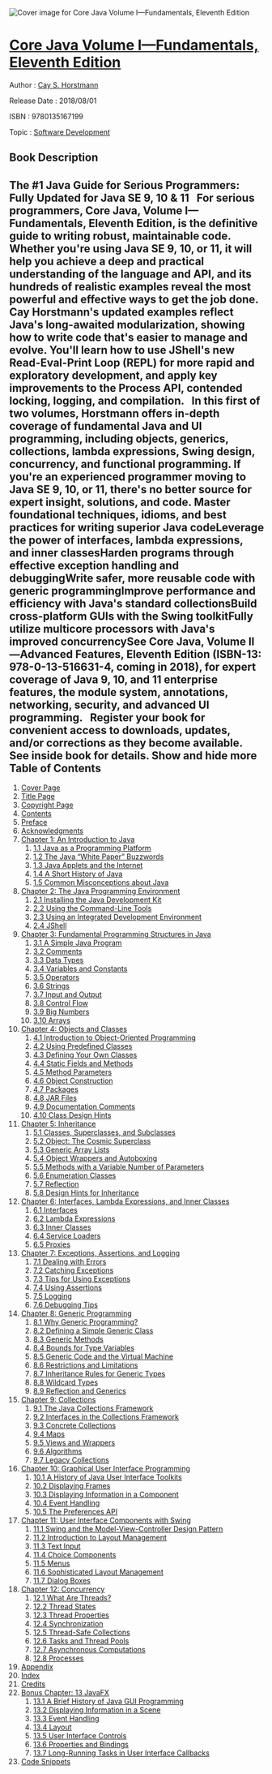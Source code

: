 ![Cover image for Core Java Volume I—Fundamentals, Eleventh Edition](https://imgdetail.ebookreading.net/cover/cover/20200215/EB9780135167199.jpg)

[Core Java Volume I—Fundamentals, Eleventh Edition](https://ebookreading.net/view/book/Core+Java+Volume+I%E2%80%94Fundamentals%2C+Eleventh+Edition-EB9780135167199_1.html "Core Java Volume I—Fundamentals, Eleventh Edition")
====================================================================================================================

Author : [Cay S. Horstmann](https://ebookreading.net/search/author/Cay+S.+Horstmann)

Release Date : 2018/08/01

ISBN : 9780135167199

Topic : [Software Development](https://ebookreading.net/search/category/software-development)

Book Description
-----------------

 The #1 Java Guide for Serious Programmers: Fully Updated for Java SE 9, 10 &amp; 11
 
For serious programmers, Core Java, Volume I—Fundamentals, Eleventh Edition, is the definitive guide to writing robust, maintainable code. Whether you're using Java SE 9, 10, or 11, it will help you achieve a deep and practical understanding of the language and API, and its hundreds of realistic examples reveal the most powerful and effective ways to get the job done.
 
Cay Horstmann's updated examples reflect Java's long-awaited modularization, showing how to write code that's easier to manage and evolve. You'll learn how to use JShell's new Read-Eval-Print Loop (REPL) for more rapid and exploratory development, and apply key improvements to the Process API, contended locking, logging, and compilation.
 
In this first of two volumes, Horstmann offers in-depth coverage of fundamental Java and UI programming, including objects, generics, collections, lambda expressions, Swing design, concurrency, and functional programming. If you're an experienced programmer moving to Java SE 9, 10, or 11, there's no better source for expert insight, solutions, and code.
Master foundational techniques, idioms, and best practices for writing superior Java codeLeverage the power of interfaces, lambda expressions, and inner classesHarden programs through effective exception handling and debuggingWrite safer, more reusable code with generic programmingImprove performance and efficiency with Java's standard collectionsBuild cross-platform GUIs with the Swing toolkitFully utilize multicore processors with Java's improved concurrencySee Core Java, Volume II—Advanced Features, Eleventh Edition (ISBN-13: 978-0-13-516631-4, coming in 2018), for expert coverage of Java 9, 10, and 11 enterprise features, the module system, annotations, networking, security, and advanced UI programming.
 
Register your book for convenient access to downloads, updates, and/or corrections as they become available. See inside book for details.
        Show and hide more                
Table of Contents
-----------------

1. [Cover Page](https://ebookreading.net/view/book/Core+Java+Volume+I%E2%80%94Fundamentals%2C+Eleventh+Edition-EB9780135167199_1.html)
1. [Title Page](https://ebookreading.net/view/book/Core+Java+Volume+I%E2%80%94Fundamentals%2C+Eleventh+Edition-EB9780135167199_3.html)
1. [Copyright Page](https://ebookreading.net/view/book/Core+Java+Volume+I%E2%80%94Fundamentals%2C+Eleventh+Edition-EB9780135167199_4.html)
1. [Contents](https://ebookreading.net/view/book/Core+Java+Volume+I%E2%80%94Fundamentals%2C+Eleventh+Edition-EB9780135167199_5.html)
1. [Preface](https://ebookreading.net/view/book/Core+Java+Volume+I%E2%80%94Fundamentals%2C+Eleventh+Edition-EB9780135167199_6.html#preface)
1. [Acknowledgments](https://ebookreading.net/view/book/Core+Java+Volume+I%E2%80%94Fundamentals%2C+Eleventh+Edition-EB9780135167199_7.html#ack)
1. [Chapter 1: An Introduction to Java](https://ebookreading.net/view/book/Core+Java+Volume+I%E2%80%94Fundamentals%2C+Eleventh+Edition-EB9780135167199_8.html#chapter1)
    1. [1.1 Java as a Programming Platform](https://ebookreading.net/view/book/Core+Java+Volume+I%E2%80%94Fundamentals%2C+Eleventh+Edition-EB9780135167199_8.html#sec1_1)
    1. [1.2 The Java “White Paper” Buzzwords](https://ebookreading.net/view/book/Core+Java+Volume+I%E2%80%94Fundamentals%2C+Eleventh+Edition-EB9780135167199_8.html#sec1_2)
    1. [1.3 Java Applets and the Internet](https://ebookreading.net/view/book/Core+Java+Volume+I%E2%80%94Fundamentals%2C+Eleventh+Edition-EB9780135167199_8.html#sec1_3)
    1. [1.4 A Short History of Java](https://ebookreading.net/view/book/Core+Java+Volume+I%E2%80%94Fundamentals%2C+Eleventh+Edition-EB9780135167199_8.html#sec1_4)
    1. [1.5 Common Misconceptions about Java](https://ebookreading.net/view/book/Core+Java+Volume+I%E2%80%94Fundamentals%2C+Eleventh+Edition-EB9780135167199_8.html#sec1_5)
1. [Chapter 2: The Java Programming Environment](https://ebookreading.net/view/book/Core+Java+Volume+I%E2%80%94Fundamentals%2C+Eleventh+Edition-EB9780135167199_9.html#chapter2)
    1. [2.1 Installing the Java Development Kit](https://ebookreading.net/view/book/Core+Java+Volume+I%E2%80%94Fundamentals%2C+Eleventh+Edition-EB9780135167199_9.html#sec2_1)
    1. [2.2 Using the Command-Line Tools](https://ebookreading.net/view/book/Core+Java+Volume+I%E2%80%94Fundamentals%2C+Eleventh+Edition-EB9780135167199_9.html#sec2_2)
    1. [2.3 Using an Integrated Development Environment](https://ebookreading.net/view/book/Core+Java+Volume+I%E2%80%94Fundamentals%2C+Eleventh+Edition-EB9780135167199_9.html#sec2_3)
    1. [2.4 JShell](https://ebookreading.net/view/book/Core+Java+Volume+I%E2%80%94Fundamentals%2C+Eleventh+Edition-EB9780135167199_9.html#sec2_4)
1. [Chapter 3: Fundamental Programming Structures in Java](https://ebookreading.net/view/book/Core+Java+Volume+I%E2%80%94Fundamentals%2C+Eleventh+Edition-EB9780135167199_10.html#chapter3)
    1. [3.1 A Simple Java Program](https://ebookreading.net/view/book/Core+Java+Volume+I%E2%80%94Fundamentals%2C+Eleventh+Edition-EB9780135167199_10.html#sec3_1)
    1. [3.2 Comments](https://ebookreading.net/view/book/Core+Java+Volume+I%E2%80%94Fundamentals%2C+Eleventh+Edition-EB9780135167199_10.html#sec3_2)
    1. [3.3 Data Types](https://ebookreading.net/view/book/Core+Java+Volume+I%E2%80%94Fundamentals%2C+Eleventh+Edition-EB9780135167199_10.html#sec3_3)
    1. [3.4 Variables and Constants](https://ebookreading.net/view/book/Core+Java+Volume+I%E2%80%94Fundamentals%2C+Eleventh+Edition-EB9780135167199_10.html#sec3_4)
    1. [3.5 Operators](https://ebookreading.net/view/book/Core+Java+Volume+I%E2%80%94Fundamentals%2C+Eleventh+Edition-EB9780135167199_10.html#sec3_5)
    1. [3.6 Strings](https://ebookreading.net/view/book/Core+Java+Volume+I%E2%80%94Fundamentals%2C+Eleventh+Edition-EB9780135167199_10.html#sec3_6)
    1. [3.7 Input and Output](https://ebookreading.net/view/book/Core+Java+Volume+I%E2%80%94Fundamentals%2C+Eleventh+Edition-EB9780135167199_10.html#sec3_7)
    1. [3.8 Control Flow](https://ebookreading.net/view/book/Core+Java+Volume+I%E2%80%94Fundamentals%2C+Eleventh+Edition-EB9780135167199_10.html#sec3_8)
    1. [3.9 Big Numbers](https://ebookreading.net/view/book/Core+Java+Volume+I%E2%80%94Fundamentals%2C+Eleventh+Edition-EB9780135167199_10.html#sec3_9)
    1. [3.10 Arrays](https://ebookreading.net/view/book/Core+Java+Volume+I%E2%80%94Fundamentals%2C+Eleventh+Edition-EB9780135167199_10.html#sec3_10)
1. [Chapter 4: Objects and Classes](https://ebookreading.net/view/book/Core+Java+Volume+I%E2%80%94Fundamentals%2C+Eleventh+Edition-EB9780135167199_11.html#chapter4)
    1. [4.1 Introduction to Object-Oriented Programming](https://ebookreading.net/view/book/Core+Java+Volume+I%E2%80%94Fundamentals%2C+Eleventh+Edition-EB9780135167199_11.html#sec4_1)
    1. [4.2 Using Predefined Classes](https://ebookreading.net/view/book/Core+Java+Volume+I%E2%80%94Fundamentals%2C+Eleventh+Edition-EB9780135167199_11.html#sec4_2)
    1. [4.3 Defining Your Own Classes](https://ebookreading.net/view/book/Core+Java+Volume+I%E2%80%94Fundamentals%2C+Eleventh+Edition-EB9780135167199_11.html#sec4_3)
    1. [4.4 Static Fields and Methods](https://ebookreading.net/view/book/Core+Java+Volume+I%E2%80%94Fundamentals%2C+Eleventh+Edition-EB9780135167199_11.html#sec4_4)
    1. [4.5 Method Parameters](https://ebookreading.net/view/book/Core+Java+Volume+I%E2%80%94Fundamentals%2C+Eleventh+Edition-EB9780135167199_11.html#sec4_5)
    1. [4.6 Object Construction](https://ebookreading.net/view/book/Core+Java+Volume+I%E2%80%94Fundamentals%2C+Eleventh+Edition-EB9780135167199_11.html#sec4_6)
    1. [4.7 Packages](https://ebookreading.net/view/book/Core+Java+Volume+I%E2%80%94Fundamentals%2C+Eleventh+Edition-EB9780135167199_11.html#sec4_7)
    1. [4.8 JAR Files](https://ebookreading.net/view/book/Core+Java+Volume+I%E2%80%94Fundamentals%2C+Eleventh+Edition-EB9780135167199_11.html#sec4_8)
    1. [4.9 Documentation Comments](https://ebookreading.net/view/book/Core+Java+Volume+I%E2%80%94Fundamentals%2C+Eleventh+Edition-EB9780135167199_11.html#sec4_9)
    1. [4.10 Class Design Hints](https://ebookreading.net/view/book/Core+Java+Volume+I%E2%80%94Fundamentals%2C+Eleventh+Edition-EB9780135167199_11.html#sec4_10)
1. [Chapter 5: Inheritance](https://ebookreading.net/view/book/Core+Java+Volume+I%E2%80%94Fundamentals%2C+Eleventh+Edition-EB9780135167199_12.html#chapter5)
    1. [5.1 Classes, Superclasses, and Subclasses](https://ebookreading.net/view/book/Core+Java+Volume+I%E2%80%94Fundamentals%2C+Eleventh+Edition-EB9780135167199_12.html#sec5_1)
    1. [5.2 Object: The Cosmic Superclass](https://ebookreading.net/view/book/Core+Java+Volume+I%E2%80%94Fundamentals%2C+Eleventh+Edition-EB9780135167199_12.html#sec5_2)
    1. [5.3 Generic Array Lists](https://ebookreading.net/view/book/Core+Java+Volume+I%E2%80%94Fundamentals%2C+Eleventh+Edition-EB9780135167199_12.html#sec5_3)
    1. [5.4 Object Wrappers and Autoboxing](https://ebookreading.net/view/book/Core+Java+Volume+I%E2%80%94Fundamentals%2C+Eleventh+Edition-EB9780135167199_12.html#sec5_4)
    1. [5.5 Methods with a Variable Number of Parameters](https://ebookreading.net/view/book/Core+Java+Volume+I%E2%80%94Fundamentals%2C+Eleventh+Edition-EB9780135167199_12.html#sec5_5)
    1. [5.6 Enumeration Classes](https://ebookreading.net/view/book/Core+Java+Volume+I%E2%80%94Fundamentals%2C+Eleventh+Edition-EB9780135167199_12.html#sec5_6)
    1. [5.7 Reflection](https://ebookreading.net/view/book/Core+Java+Volume+I%E2%80%94Fundamentals%2C+Eleventh+Edition-EB9780135167199_12.html#sec5_7)
    1. [5.8 Design Hints for Inheritance](https://ebookreading.net/view/book/Core+Java+Volume+I%E2%80%94Fundamentals%2C+Eleventh+Edition-EB9780135167199_12.html#sec5_8)
1. [Chapter 6: Interfaces, Lambda Expressions, and Inner Classes](https://ebookreading.net/view/book/Core+Java+Volume+I%E2%80%94Fundamentals%2C+Eleventh+Edition-EB9780135167199_13.html#chapter6)
    1. [6.1 Interfaces](https://ebookreading.net/view/book/Core+Java+Volume+I%E2%80%94Fundamentals%2C+Eleventh+Edition-EB9780135167199_13.html#sec6_1)
    1. [6.2 Lambda Expressions](https://ebookreading.net/view/book/Core+Java+Volume+I%E2%80%94Fundamentals%2C+Eleventh+Edition-EB9780135167199_13.html#sec6_2)
    1. [6.3 Inner Classes](https://ebookreading.net/view/book/Core+Java+Volume+I%E2%80%94Fundamentals%2C+Eleventh+Edition-EB9780135167199_13.html#sec6_3)
    1. [6.4 Service Loaders](https://ebookreading.net/view/book/Core+Java+Volume+I%E2%80%94Fundamentals%2C+Eleventh+Edition-EB9780135167199_13.html#sec6_4)
    1. [6.5 Proxies](https://ebookreading.net/view/book/Core+Java+Volume+I%E2%80%94Fundamentals%2C+Eleventh+Edition-EB9780135167199_13.html#sec6_5)
1. [Chapter 7: Exceptions, Assertions, and Logging](https://ebookreading.net/view/book/Core+Java+Volume+I%E2%80%94Fundamentals%2C+Eleventh+Edition-EB9780135167199_14.html#chapter7)
    1. [7.1 Dealing with Errors](https://ebookreading.net/view/book/Core+Java+Volume+I%E2%80%94Fundamentals%2C+Eleventh+Edition-EB9780135167199_14.html#sec7_1)
    1. [7.2 Catching Exceptions](https://ebookreading.net/view/book/Core+Java+Volume+I%E2%80%94Fundamentals%2C+Eleventh+Edition-EB9780135167199_14.html#sec7_2)
    1. [7.3 Tips for Using Exceptions](https://ebookreading.net/view/book/Core+Java+Volume+I%E2%80%94Fundamentals%2C+Eleventh+Edition-EB9780135167199_14.html#sec7_3)
    1. [7.4 Using Assertions](https://ebookreading.net/view/book/Core+Java+Volume+I%E2%80%94Fundamentals%2C+Eleventh+Edition-EB9780135167199_14.html#sec7_4)
    1. [7.5 Logging](https://ebookreading.net/view/book/Core+Java+Volume+I%E2%80%94Fundamentals%2C+Eleventh+Edition-EB9780135167199_14.html#sec7_5)
    1. [7.6 Debugging Tips](https://ebookreading.net/view/book/Core+Java+Volume+I%E2%80%94Fundamentals%2C+Eleventh+Edition-EB9780135167199_14.html#sec7_6)
1. [Chapter 8: Generic Programming](https://ebookreading.net/view/book/Core+Java+Volume+I%E2%80%94Fundamentals%2C+Eleventh+Edition-EB9780135167199_15.html#chapter8)
    1. [8.1 Why Generic Programming?](https://ebookreading.net/view/book/Core+Java+Volume+I%E2%80%94Fundamentals%2C+Eleventh+Edition-EB9780135167199_15.html#sec8_1)
    1. [8.2 Defining a Simple Generic Class](https://ebookreading.net/view/book/Core+Java+Volume+I%E2%80%94Fundamentals%2C+Eleventh+Edition-EB9780135167199_15.html#sec8_2)
    1. [8.3 Generic Methods](https://ebookreading.net/view/book/Core+Java+Volume+I%E2%80%94Fundamentals%2C+Eleventh+Edition-EB9780135167199_15.html#sec8_3)
    1. [8.4 Bounds for Type Variables](https://ebookreading.net/view/book/Core+Java+Volume+I%E2%80%94Fundamentals%2C+Eleventh+Edition-EB9780135167199_15.html#sec8_4)
    1. [8.5 Generic Code and the Virtual Machine](https://ebookreading.net/view/book/Core+Java+Volume+I%E2%80%94Fundamentals%2C+Eleventh+Edition-EB9780135167199_15.html#sec8_5)
    1. [8.6 Restrictions and Limitations](https://ebookreading.net/view/book/Core+Java+Volume+I%E2%80%94Fundamentals%2C+Eleventh+Edition-EB9780135167199_15.html#sec8_6)
    1. [8.7 Inheritance Rules for Generic Types](https://ebookreading.net/view/book/Core+Java+Volume+I%E2%80%94Fundamentals%2C+Eleventh+Edition-EB9780135167199_15.html#sec8_7)
    1. [8.8 Wildcard Types](https://ebookreading.net/view/book/Core+Java+Volume+I%E2%80%94Fundamentals%2C+Eleventh+Edition-EB9780135167199_15.html#sec8_8)
    1. [8.9 Reflection and Generics](https://ebookreading.net/view/book/Core+Java+Volume+I%E2%80%94Fundamentals%2C+Eleventh+Edition-EB9780135167199_15.html#sec8_9)
1. [Chapter 9: Collections](https://ebookreading.net/view/book/Core+Java+Volume+I%E2%80%94Fundamentals%2C+Eleventh+Edition-EB9780135167199_16.html#chapter9)
    1. [9.1 The Java Collections Framework](https://ebookreading.net/view/book/Core+Java+Volume+I%E2%80%94Fundamentals%2C+Eleventh+Edition-EB9780135167199_16.html#sec9_1)
    1. [9.2 Interfaces in the Collections Framework](https://ebookreading.net/view/book/Core+Java+Volume+I%E2%80%94Fundamentals%2C+Eleventh+Edition-EB9780135167199_16.html#sec9_2)
    1. [9.3 Concrete Collections](https://ebookreading.net/view/book/Core+Java+Volume+I%E2%80%94Fundamentals%2C+Eleventh+Edition-EB9780135167199_16.html#sec9_3)
    1. [9.4 Maps](https://ebookreading.net/view/book/Core+Java+Volume+I%E2%80%94Fundamentals%2C+Eleventh+Edition-EB9780135167199_16.html#sec9_4)
    1. [9.5 Views and Wrappers](https://ebookreading.net/view/book/Core+Java+Volume+I%E2%80%94Fundamentals%2C+Eleventh+Edition-EB9780135167199_16.html#sec9_5)
    1. [9.6 Algorithms](https://ebookreading.net/view/book/Core+Java+Volume+I%E2%80%94Fundamentals%2C+Eleventh+Edition-EB9780135167199_16.html#sec9_6)
    1. [9.7 Legacy Collections](https://ebookreading.net/view/book/Core+Java+Volume+I%E2%80%94Fundamentals%2C+Eleventh+Edition-EB9780135167199_16.html#sec9_7)
1. [Chapter 10: Graphical User Interface Programming](https://ebookreading.net/view/book/Core+Java+Volume+I%E2%80%94Fundamentals%2C+Eleventh+Edition-EB9780135167199_17.html#chapter10)
    1. [10.1 A History of Java User Interface Toolkits](https://ebookreading.net/view/book/Core+Java+Volume+I%E2%80%94Fundamentals%2C+Eleventh+Edition-EB9780135167199_17.html#sec10_1)
    1. [10.2 Displaying Frames](https://ebookreading.net/view/book/Core+Java+Volume+I%E2%80%94Fundamentals%2C+Eleventh+Edition-EB9780135167199_17.html#sec10_2)
    1. [10.3 Displaying Information in a Component](https://ebookreading.net/view/book/Core+Java+Volume+I%E2%80%94Fundamentals%2C+Eleventh+Edition-EB9780135167199_17.html#sec10_3)
    1. [10.4 Event Handling](https://ebookreading.net/view/book/Core+Java+Volume+I%E2%80%94Fundamentals%2C+Eleventh+Edition-EB9780135167199_17.html#sec10_4)
    1. [10.5 The Preferences API](https://ebookreading.net/view/book/Core+Java+Volume+I%E2%80%94Fundamentals%2C+Eleventh+Edition-EB9780135167199_17.html#sec10_5)
1. [Chapter 11: User Interface Components with Swing](https://ebookreading.net/view/book/Core+Java+Volume+I%E2%80%94Fundamentals%2C+Eleventh+Edition-EB9780135167199_18.html#chapter11)
    1. [11.1 Swing and the Model-View-Controller Design Pattern](https://ebookreading.net/view/book/Core+Java+Volume+I%E2%80%94Fundamentals%2C+Eleventh+Edition-EB9780135167199_18.html#sec11_1)
    1. [11.2 Introduction to Layout Management](https://ebookreading.net/view/book/Core+Java+Volume+I%E2%80%94Fundamentals%2C+Eleventh+Edition-EB9780135167199_18.html#sec11_2)
    1. [11.3 Text Input](https://ebookreading.net/view/book/Core+Java+Volume+I%E2%80%94Fundamentals%2C+Eleventh+Edition-EB9780135167199_18.html#sec11_3)
    1. [11.4 Choice Components](https://ebookreading.net/view/book/Core+Java+Volume+I%E2%80%94Fundamentals%2C+Eleventh+Edition-EB9780135167199_18.html#sec11_4)
    1. [11.5 Menus](https://ebookreading.net/view/book/Core+Java+Volume+I%E2%80%94Fundamentals%2C+Eleventh+Edition-EB9780135167199_18.html#sec11_5)
    1. [11.6 Sophisticated Layout Management](https://ebookreading.net/view/book/Core+Java+Volume+I%E2%80%94Fundamentals%2C+Eleventh+Edition-EB9780135167199_18.html#sec11_6)
    1. [11.7 Dialog Boxes](https://ebookreading.net/view/book/Core+Java+Volume+I%E2%80%94Fundamentals%2C+Eleventh+Edition-EB9780135167199_18.html#sec11_7)
1. [Chapter 12: Concurrency](https://ebookreading.net/view/book/Core+Java+Volume+I%E2%80%94Fundamentals%2C+Eleventh+Edition-EB9780135167199_19.html#chapter12)
    1. [12.1 What Are Threads?](https://ebookreading.net/view/book/Core+Java+Volume+I%E2%80%94Fundamentals%2C+Eleventh+Edition-EB9780135167199_19.html#sec12_1)
    1. [12.2 Thread States](https://ebookreading.net/view/book/Core+Java+Volume+I%E2%80%94Fundamentals%2C+Eleventh+Edition-EB9780135167199_19.html#sec12_2)
    1. [12.3 Thread Properties](https://ebookreading.net/view/book/Core+Java+Volume+I%E2%80%94Fundamentals%2C+Eleventh+Edition-EB9780135167199_19.html#sec12_3)
    1. [12.4 Synchronization](https://ebookreading.net/view/book/Core+Java+Volume+I%E2%80%94Fundamentals%2C+Eleventh+Edition-EB9780135167199_19.html#sec12_4)
    1. [12.5 Thread-Safe Collections](https://ebookreading.net/view/book/Core+Java+Volume+I%E2%80%94Fundamentals%2C+Eleventh+Edition-EB9780135167199_19.html#sec12_5)
    1. [12.6 Tasks and Thread Pools](https://ebookreading.net/view/book/Core+Java+Volume+I%E2%80%94Fundamentals%2C+Eleventh+Edition-EB9780135167199_19.html#sec12_6)
    1. [12.7 Asynchronous Computations](https://ebookreading.net/view/book/Core+Java+Volume+I%E2%80%94Fundamentals%2C+Eleventh+Edition-EB9780135167199_19.html#sec12_7)
    1. [12.8 Processes](https://ebookreading.net/view/book/Core+Java+Volume+I%E2%80%94Fundamentals%2C+Eleventh+Edition-EB9780135167199_19.html#sec12_8)
1. [Appendix](https://ebookreading.net/view/book/Core+Java+Volume+I%E2%80%94Fundamentals%2C+Eleventh+Edition-EB9780135167199_20.html#appa)
1. [Index](https://ebookreading.net/view/book/Core+Java+Volume+I%E2%80%94Fundamentals%2C+Eleventh+Edition-EB9780135167199_21.html#index)
1. [Credits](https://ebookreading.net/view/book/Core+Java+Volume+I%E2%80%94Fundamentals%2C+Eleventh+Edition-EB9780135167199_22.html)
1. [Bonus Chapter: 13 JavaFX](https://ebookreading.net/view/book/Core+Java+Volume+I%E2%80%94Fundamentals%2C+Eleventh+Edition-EB9780135167199_23.html#chapter13)
    1. [13.1 A Brief History of Java GUI Programming](https://ebookreading.net/view/book/Core+Java+Volume+I%E2%80%94Fundamentals%2C+Eleventh+Edition-EB9780135167199_23.html#sec13_1)
    1. [13.2 Displaying Information in a Scene](https://ebookreading.net/view/book/Core+Java+Volume+I%E2%80%94Fundamentals%2C+Eleventh+Edition-EB9780135167199_23.html#sec13_2)
    1. [13.3 Event Handling](https://ebookreading.net/view/book/Core+Java+Volume+I%E2%80%94Fundamentals%2C+Eleventh+Edition-EB9780135167199_23.html#sec13_3)
    1. [13.4 Layout](https://ebookreading.net/view/book/Core+Java+Volume+I%E2%80%94Fundamentals%2C+Eleventh+Edition-EB9780135167199_23.html#sec13_4)
    1. [13.5 User Interface Controls](https://ebookreading.net/view/book/Core+Java+Volume+I%E2%80%94Fundamentals%2C+Eleventh+Edition-EB9780135167199_23.html#sec13_5)
    1. [13.6 Properties and Bindings](https://ebookreading.net/view/book/Core+Java+Volume+I%E2%80%94Fundamentals%2C+Eleventh+Edition-EB9780135167199_23.html#sec13_6)
    1. [13.7 Long-Running Tasks in User Interface Callbacks](https://ebookreading.net/view/book/Core+Java+Volume+I%E2%80%94Fundamentals%2C+Eleventh+Edition-EB9780135167199_23.html#sec13_7)
1. [Code Snippets](https://ebookreading.net/view/book/Core+Java+Volume+I%E2%80%94Fundamentals%2C+Eleventh+Edition-EB9780135167199_26.html)
